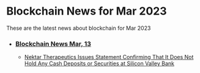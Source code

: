 # Blockchain News for Mar 2023
These are the latest news about blockchain for Mar 2023
- ### [Blockchain News Mar, 13](./13)
    - [Nektar Therapeutics Issues Statement Confirming That It Does Not Hold Any Cash Deposits or Securities at Silicon Valley Bank](https://www.prnewswire.com/news-releases/nektar-therapeutics-issues-statement-confirming-that-it-does-not-hold-any-cash-deposits-or-securities-at-silicon-valley-bank-301769616.html) 

